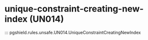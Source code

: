 # unique-constraint-creating-new-index (UN014)

::: pgshield.rules.unsafe.UN014.UniqueConstraintCreatingNewIndex

